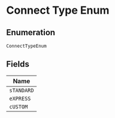 
# Connect Type Enum

## Enumeration

`ConnectTypeEnum`

## Fields

| Name |
|  --- |
| `sTANDARD` |
| `eXPRESS` |
| `cUSTOM` |

